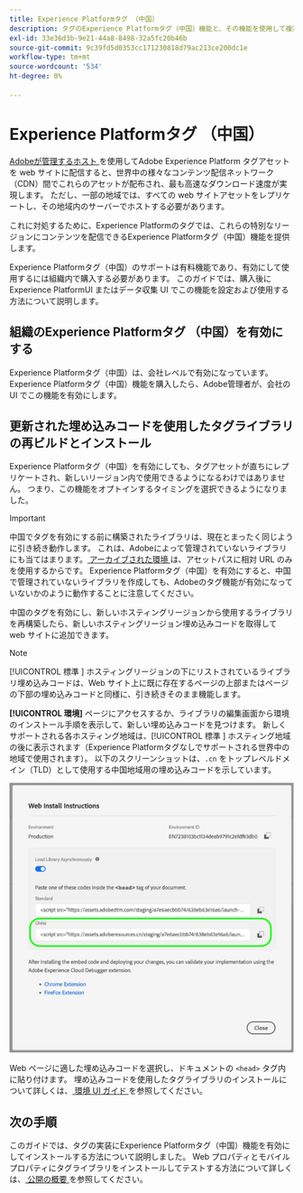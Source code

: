 ```yaml
---
title: Experience Platformタグ （中国）
description: タグのExperience Platformタグ（中国）機能と、その機能を使用して複数の地域でコンテンツを配信する方法について説明します。
exl-id: 33e36d3b-9e21-44a8-8498-32a5fc20b46b
source-git-commit: 9c39fd5d0353cc171230818d79ac213ce200dc1e
workflow-type: tm+mt
source-wordcount: '534'
ht-degree: 0%

---
```


# Experience Platformタグ （中国）

[Adobeが管理するホスト ](./hosts/managed-by-adobe-host.md) を使用してAdobe Experience Platform タグアセットを web サイトに配信すると、世界中の様々なコンテンツ配信ネットワーク（CDN）間でこれらのアセットが配布され、最も高速なダウンロード速度が実現します。 ただし、一部の地域では、すべての web サイトアセットをレプリケートし、その地域内のサーバーでホストする必要があります。

これに対処するために、Experience Platformのタグでは、これらの特別なリージョンにコンテンツを配信できるExperience Platformタグ（中国）機能を提供します。

Experience Platformタグ（中国）のサポートは有料機能であり、有効にして使用するには組織内で購入する必要があります。 このガイドでは、購入後にExperience PlatformUI またはデータ収集 UI でこの機能を設定および使用する方法について説明します。

## 組織のExperience Platformタグ （中国）を有効にする

Experience Platformタグ（中国）は、会社レベルで有効になっています。 Experience Platformタグ（中国）機能を購入したら、Adobe管理者が、会社の UI でこの機能を有効にします。

## 更新された埋め込みコードを使用したタグライブラリの再ビルドとインストール

Experience Platformタグ（中国）を有効にしても、タグアセットが直ちにレプリケートされ、新しいリージョン内で使用できるようになるわけではありません。 つまり、この機能をオプトインするタイミングを選択できるようになりました。

>[!IMPORTANT]
>
>中国でタグを有効にする前に構築されたライブラリは、現在とまったく同じように引き続き動作します。 これは、Adobeによって管理されていないライブラリにも当てはまります。[ アーカイブされた環境 ](./environments.md#archive) は、アセットパスに相対 URL のみを使用するからです。 Experience Platformタグ（中国）を有効にすると、中国で管理されていないライブラリを作成しても、Adobeのタグ機能が有効になっていないかのように動作することに注意してください。

中国のタグを有効にし、新しいホスティングリージョンから使用するライブラリを再構築したら、新しいホスティングリージョン埋め込みコードを取得して web サイトに追加できます。

>[!NOTE]
>
>[!UICONTROL  標準 ] ホスティングリージョンの下にリストされているライブラリ埋め込みコードは、Web サイト上に既に存在するページの上部またはページの下部の埋め込みコードと同様に、引き続きそのまま機能します。

**[!UICONTROL 環境]** ページにアクセスするか、ライブラリの編集画面から環境のインストール手順を表示して、新しい埋め込みコードを見つけます。 新しくサポートされる各ホスティング地域は、[!UICONTROL  標準 ] ホスティング地域の後に表示されます（Experience Platformタグなしでサポートされる世界中の地域で使用されます）。 以下のスクリーンショットは、`.cn` をトップレベルドメイン（TLD）として使用する中国地域用の埋め込みコードを示しています。

![ 中国地域の埋め込みコード ](../../images/ui/publishing/premium-cdn/embed-codes.png)

Web ページに適した埋め込みコードを選択し、ドキュメントの `<head>` タグ内に貼り付けます。 埋め込みコードを使用したタグライブラリのインストールについて詳しくは、[ 環境 UI ガイド ](./environments.md#installation) を参照してください。

## 次の手順

このガイドでは、タグの実装にExperience Platformタグ（中国）機能を有効にしてインストールする方法について説明しました。 Web プロパティとモバイルプロパティにタグライブラリをインストールしてテストする方法について詳しくは、[ 公開の概要 ](./overview.md) を参照してください。
